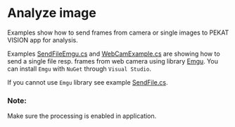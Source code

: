 # Analyze image
Examples show how to send frames from camera or single images to PEKAT VISION app for analysis.

Examples [SendFileEmgu.cs](SendFileEmgu.cs) and [WebCamExample.cs](WebCamExample.cs) are showing how to send a single file resp. frames from web camera using library [Emgu](http://www.emgu.com). You can install `Emgu` with `NuGet` through `Visual Studio`.

If you cannot use `Emgu` library see example [SendFile.cs](SendFile.cs).

### Note:
Make sure the processing is enabled in application.
